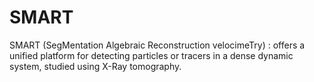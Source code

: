 # SMART
SMART (SegMentation Algebraic Reconstruction velocimeTry) : offers a unified platform for detecting particles or tracers in a dense dynamic system, studied using X-Ray tomography.
